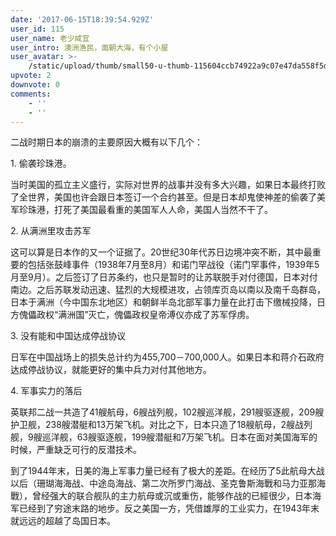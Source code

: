```yaml
---
date: '2017-06-15T18:39:54.929Z'
user_id: 115
user_name: 老少咸宜
user_intro: 澳洲渔民，面朝大海，有个小屋
user_avatar: >-
    /static/upload/thumb/small50-u-thumb-115604ccb74922a9c07e47da558f5d27217ee256607.png
upvote: 2
downvote: 0
comments:
    - ''
    - ''
---
```


二战时期日本的崩溃的主要原因大概有以下几个：

  

1\. 偷袭珍珠港。

当时美国的孤立主义盛行，实际对世界的战事并没有多大兴趣，如果日本最终打败了全世界，美国也许会跟日本签订一个合约甚至。但是日本却鬼使神差的偷袭了美军珍珠港，打死了美国最看重的美国军人人命，美国人当然不干了。

  

2\. 从满洲里攻击苏军

这可以算是日本作的又一个证据了。20世纪30年代苏日边境冲突不断，其中最重要的包括张鼓峰事件（1938年7月至8月）和诺门罕战役（诺门罕事件，1939年5月至9月）。之后签订了日苏条约，也只是暂时的让苏联脱手对付德国，日本对付南边。之后苏联发动迅速、猛烈的大规模进攻，占领库页岛以南以及南千岛群岛，日本于满洲（今中国东北地区）和朝鲜半岛北部军事力量在此打击下缴械投降，日方傀儡政权“满洲国”灭亡，傀儡政权皇帝溥仪亦成了苏军俘虏。

  

3\. 没有能和中国达成停战协议

日军在中国战场上的损失总计约为455,700－700,000人。如果日本和蒋介石政府达成停战协议，就能更好的集中兵力对付其他地方。

  

4\. 军事实力的落后

英联邦二战一共造了41艘航母，6艘战列舰，102艘巡洋舰，291艘驱逐舰，209艘护卫舰，238艘潜艇和13万架飞机。对比之下，日本只造了18艘航母，2艘战列舰，9艘巡洋舰，63艘驱逐舰，199艘潜艇和7万架飞机。日本在面对美国海军的时候，严重缺乏可行的反潜技术。

到了1944年末，日美的海上军事力量已经有了极大的差距。在经历了5此航母大战以后（珊瑚海海战、中途岛海战、第二次所罗门海战、圣克鲁斯海戰和马力亚那海戰），曾经强大的联合舰队的主力航母或沉或重伤，能够作战的已經很少，日本海军已经到了穷途末路的地步。反之美国一方，凭借雄厚的工业实力，在1943年末就远远的超越了岛国日本。
